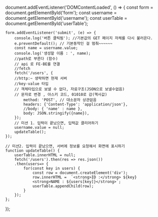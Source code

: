 document.addEventListener('DOMContentLoaded', () => {
    const form  = document.getElementById('form');
    const username  = document.getElementById('username');
    const userTable  = document.getElementById('userTable');

    form.addEventListener('submit', (e) => {
        console.log('버튼 클릭됨'); //기본값의 GET 페이지 자체를 다시 불러온다.
        e.preventDefault(); // 기본동작인 걸 멈춰~~~~~~
        const name = username.value;
        console.log('생성할 이름 : ', name);
        //path로 부른다 (함수) 
        // api 로 FE-BE를 연결
        //fetch
        fetch('/users', {
        //http:~ 생략하면 현재 서버
        //key-value 타입
        // 객체타입으로 보낼 수 없다, 자료구조(JSON으로 보낼수없음)
        // 문자로 변경 , 아스키 코드, 01010로 감(헥사값)
            method: 'POST', // 대소문자 상관없음
            headers: {'Content-Type': 'application/json'},
            //body: { 'name' : name },
            body: JSON.stringify({name}),
        });
        // 미션 1. 입력이 끝났으면, 입력값 클리어하기
        username.value = null;
        updateTable();
    });
    
    // 미션2. 입력이 끝났으면, 서버에 정보를 요청해서 화면에 표시하기
    function updateTable() {
        userTable.innerHTML = null;
        fetch('/users').then(res => res.json())
        .then(users=> {
            for(const key in users) {
                const row = document.createElement('div');
                row.innerHTML =  `<strong>ID :</strong> ${key}
                <strong>NAME : ${users[key]}</strong>`;
                userTable.appendChild(row);
            }
        });
    };

});